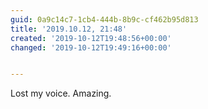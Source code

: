 ```yaml
---
guid: 0a9c14c7-1cb4-444b-8b9c-cf462b95d813
title: '2019.10.12, 21:48'
created: '2019-10-12T19:48:56+00:00'
changed: '2019-10-12T19:49:16+00:00'


---
```


Lost my voice. Amazing. 
